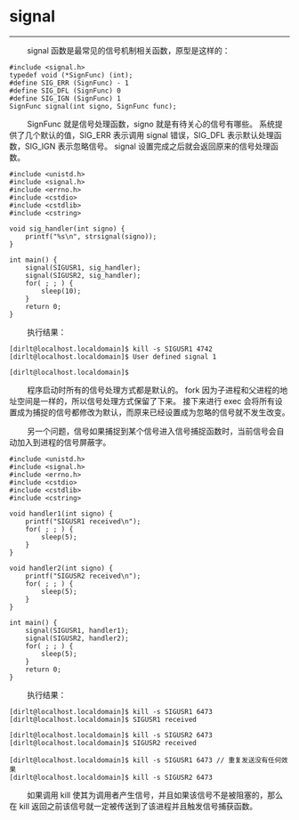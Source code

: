# signal
***

&emsp;&emsp;
signal 函数是最常见的信号机制相关函数，原型是这样的：

    #include <signal.h>
    typedef void (*SignFunc) (int);
    #define SIG_ERR (SignFunc) - 1
    #define SIG_DFL (SignFunc) 0
    #define SIG_IGN (SignFunc) 1
    SignFunc signal(int signo, SignFunc func);
    
&emsp;&emsp;
SignFunc 就是信号处理函数，signo 就是有待关心的信号有哪些。
系统提供了几个默认的值，SIG\_ERR 表示调用 signal 错误，SIG\_DFL 表示默认处理函数，SIG\_IGN 表示忽略信号。
signal 设置完成之后就会返回原来的信号处理函数。
    
    #include <unistd.h>
    #include <signal.h>
    #include <errno.h>
    #include <cstdio>
    #include <cstdlib>
    #include <cstring>
    
    void sig_handler(int signo) {
        printf("%s\n", strsignal(signo));
    }
    
    int main() {
        signal(SIGUSR1, sig_handler);
        signal(SIGUSR2, sig_handler);
        for( ; ; ) {
            sleep(10);
        }
        return 0;
    }
    
&emsp;&emsp;
执行结果：
    
    [dirlt@localhost.localdomain]$ kill -s SIGUSR1 4742
    [dirlt@localhost.localdomain]$ User defined signal 1
    
    [dirlt@localhost.localdomain]$

&emsp;&emsp;
程序启动时所有的信号处理方式都是默认的。
fork 因为子进程和父进程的地址空间是一样的，所以信号处理方式保留了下来。
接下来进行 exec 会将所有设置成为捕捉的信号都修改为默认，而原来已经设置成为忽略的信号就不发生改变。

&emsp;&emsp;
另一个问题，信号如果捕捉到某个信号进入信号捕捉函数时，当前信号会自动加入到进程的信号屏蔽字。

    #include <unistd.h>
    #include <signal.h>
    #include <errno.h>
    #include <cstdio>
    #include <cstdlib>
    #include <cstring>
    
    void handler1(int signo) {
        printf("SIGUSR1 received\n");
        for( ; ; ) {
            sleep(5);
        }
    }
    
    void handler2(int signo) {
        printf("SIGUSR2 received\n");
        for( ; ; ) {
            sleep(5);
        }
    }
    
    int main() {
        signal(SIGUSR1, handler1);
        signal(SIGUSR2, handler2);
        for( ; ; ) {
            sleep(5);
        }
        return 0;
    }
    
&emsp;&emsp;
执行结果：
    
    [dirlt@localhost.localdomain]$ kill -s SIGUSR1 6473
    [dirlt@localhost.localdomain]$ SIGUSR1 received
    
    [dirlt@localhost.localdomain]$ kill -s SIGUSR2 6473
    [dirlt@localhost.localdomain]$ SIGUSR2 received
    
    [dirlt@localhost.localdomain]$ kill -s SIGUSR1 6473 // 重复发送没有任何效果
    [dirlt@localhost.localdomain]$ kill -s SIGUSR2 6473

&emsp;&emsp;
如果调用 kill 使其为调用者产生信号，并且如果该信号不是被阻塞的，那么在 kill 返回之前该信号就一定被传送到了该进程并且触发信号捕获函数。